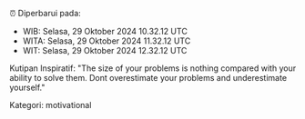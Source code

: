 ⏰ Diperbarui pada:
- WIB: Selasa, 29 Oktober 2024 10.32.12 UTC
- WITA: Selasa, 29 Oktober 2024 11.32.12 UTC
- WIT: Selasa, 29 Oktober 2024 12.32.12 UTC

Kutipan Inspiratif:
"The size of your problems is nothing compared with your ability to solve them. Dont overestimate your problems and underestimate yourself."


Kategori: motivational

